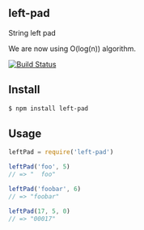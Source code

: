 ## left-pad

String left pad

We are now using O(log(n)) algorithm.

[![Build Status][travis-image]][travis-url]

## Install

```bash
$ npm install left-pad
```

## Usage

```js
leftPad = require('left-pad')

leftPad('foo', 5)
// => "  foo"

leftPad('foobar', 6)
// => "foobar"

leftPad(17, 5, 0)
// => "00017"
```

[travis-image]: https://travis-ci.org/stevemao/left-pad.svg?branch=master
[travis-url]: https://travis-ci.org/stevemao/left-pad
